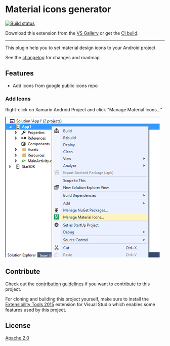 # Material icons generator

[![Build status](https://ci.appveyor.com/api/projects/status/1wnpgw53w67bs6f2?svg=true)](https://ci.appveyor.com/project/interisti/vs-material-icons-generator)

Download this extension from the [VS Gallery](https://visualstudiogallery.msdn.microsoft.com/3741d776-755b-4002-a6be-e86fa605a315)
or get the [CI build](http://vsixgallery.com/extension/e1bf5443-bf81-49e6-bc33-004e1f1f7b02/).

---------------------------------------

This plugin help you to set material design icons to your Android project

See the [changelog](CHANGELOG.md) for changes and roadmap.

## Features

- Add icons from google public icons repo

### Add Icons
Right-click on Xamarin.Android Project and click "Manage Material Icons..."

![Context Menu](art/context-menu.png)


## Contribute
Check out the [contribution guidelines](CONTRIBUTING.md)
if you want to contribute to this project.

For cloning and building this project yourself, make sure
to install the
[Extensibility Tools 2015](https://visualstudiogallery.msdn.microsoft.com/ab39a092-1343-46e2-b0f1-6a3f91155aa6)
extension for Visual Studio which enables some features
used by this project.

## License
[Apache 2.0](LICENSE)